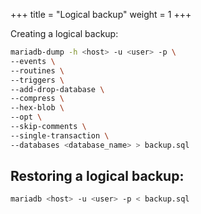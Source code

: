 +++
title = "Logical backup"
weight = 1
+++

Creating a logical backup:

```sh
mariadb-dump -h <host> -u <user> -p \
--events \
--routines \
--triggers \
--add-drop-database \
--compress \
--hex-blob \
--opt \
--skip-comments \
--single-transaction \
--databases <database_name> > backup.sql
```

## Restoring a logical backup:

```sh
mariadb <host> -u <user> -p < backup.sql
```
